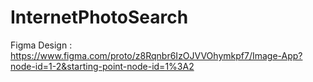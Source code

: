 # InternetPhotoSearch
Figma Design : https://www.figma.com/proto/z8Rqnbr6IzOJVVOhymkpf7/Image-App?node-id=1-2&starting-point-node-id=1%3A2
